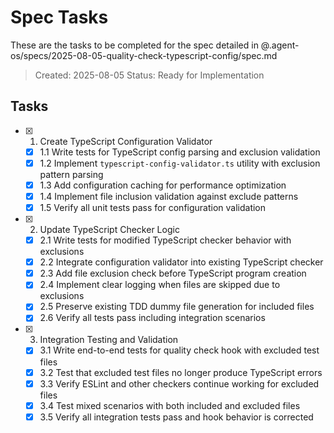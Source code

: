 # Spec Tasks

These are the tasks to be completed for the spec detailed in @.agent-os/specs/2025-08-05-quality-check-typescript-config/spec.md

> Created: 2025-08-05
> Status: Ready for Implementation

## Tasks

- [x] 1. Create TypeScript Configuration Validator
  - [x] 1.1 Write tests for TypeScript config parsing and exclusion validation
  - [x] 1.2 Implement `typescript-config-validator.ts` utility with exclusion pattern parsing
  - [x] 1.3 Add configuration caching for performance optimization
  - [x] 1.4 Implement file inclusion validation against exclude patterns
  - [x] 1.5 Verify all unit tests pass for configuration validation

- [x] 2. Update TypeScript Checker Logic
  - [x] 2.1 Write tests for modified TypeScript checker behavior with exclusions
  - [x] 2.2 Integrate configuration validator into existing TypeScript checker
  - [x] 2.3 Add file exclusion check before TypeScript program creation
  - [x] 2.4 Implement clear logging when files are skipped due to exclusions
  - [x] 2.5 Preserve existing TDD dummy file generation for included files
  - [x] 2.6 Verify all tests pass including integration scenarios

- [x] 3. Integration Testing and Validation
  - [x] 3.1 Write end-to-end tests for quality check hook with excluded test files
  - [x] 3.2 Test that excluded test files no longer produce TypeScript errors
  - [x] 3.3 Verify ESLint and other checkers continue working for excluded files
  - [x] 3.4 Test mixed scenarios with both included and excluded files
  - [x] 3.5 Verify all integration tests pass and hook behavior is corrected
